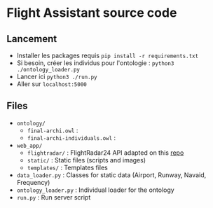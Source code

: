 # Flight Assistant source code

## Lancement
- Installer les packages requis `pip install -r requirements.txt`
- Si besoin, créer les individus pour l'ontologie : `python3 ./ontology_loader.py`
- Lancer ici `python3 ./run.py`
- Aller sur `localhost:5000`

## Files
- `ontology/`
  - `final-archi.owl` :
  - `final-archi-individuals.owl` :
- `web_app/`
  - `flightradar/` : FlightRadar24 API adapted on this [repo](https://github.com/alexbagirov/py-flightradar24)
  - `static/` : Static files (scripts and images)
  - `templates/` : Templates files
- `data_loader.py` : Classes for static data (Airport, Runway, Navaid, Frequency)
- `ontology_loader.py` : Individual loader for the ontology
- `run.py` : Run server script